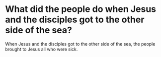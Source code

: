 # What did the people do when Jesus and the disciples got to the other side of the sea?

When Jesus and the disciples got to the other side of the sea, the people brought to Jesus all who were sick.
